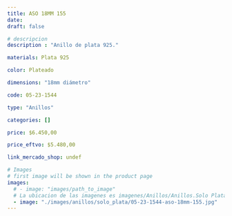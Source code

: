```yaml
---
title: ASO 18MM 155
date: 
draft: false

# descripcion
description : "Anillo de plata 925."

materials: Plata 925

color: Plateado

dimensions: "18mm diámetro"

code: 05-23-1544

type: "Anillos"

categories: []

price: $6.450,00

price_eftvo: $5.480,00

link_mercado_shop: undef

# Images
# first image will be shown in the product page
images:
  # - image: "images/path_to_image"
  # La ubicacion de las imagenes es imagenes/Anillos/Anillos.Solo Plata/05-23-1544-aso-18mm-155
  - image: "./images/anillos/solo_plata/05-23-1544-aso-18mm-155.jpg"
---
```

